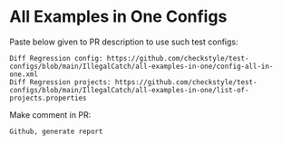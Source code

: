 # All Examples in One Configs
Paste below given to PR description to use such test configs:
```
Diff Regression config: https://github.com/checkstyle/test-configs/blob/main/IllegalCatch/all-examples-in-one/config-all-in-one.xml
Diff Regression projects: https://github.com/checkstyle/test-configs/blob/main/IllegalCatch/all-examples-in-one/list-of-projects.properties
```
Make comment in PR:
```
Github, generate report
```

